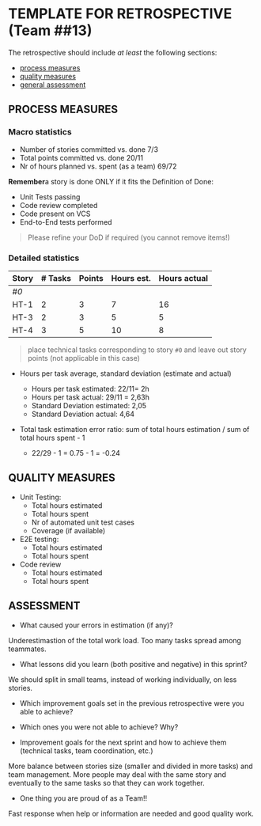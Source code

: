 TEMPLATE FOR RETROSPECTIVE (Team ##13)
=====================================

The retrospective should include _at least_ the following
sections:

- [process measures](#process-measures)
- [quality measures](#quality-measures)
- [general assessment](#assessment)

## PROCESS MEASURES 

### Macro statistics

- Number of stories committed vs. done 7/3
- Total points committed vs. done 20/11
- Nr of hours planned vs. spent (as a team) 69/72

**Remember**a story is done ONLY if it fits the Definition of Done:
 
- Unit Tests passing
- Code review completed
- Code present on VCS
- End-to-End tests performed

> Please refine your DoD if required (you cannot remove items!) 

### Detailed statistics

| Story  | # Tasks | Points | Hours est. | Hours actual |
|--------|---------|--------|------------|--------------|
| _#0_   |         |       |            |              |
|  HT-1   |    2     |      3  |    7        |        16   |
|  HT-3  |    2     |      3  |    5      |        5  |
|  HT-4   |    3    |      5  |    10    |        8  |

   

> place technical tasks corresponding to story `#0` and leave out story points (not applicable in this case)

- Hours per task average, standard deviation (estimate and actual)
  - Hours per task estimated: 22/11= 2h
  - Hours per task actual: 29/11 = 2,63h
  - Standard Deviation estimated: 2,05
  - Standard Deviation actual: 4,64

- Total task estimation error ratio: sum of total hours estimation / sum of total hours spent - 1
  - 22/29 - 1 = 0.75 - 1 = -0.24
  
  
## QUALITY MEASURES 

- Unit Testing:
  - Total hours estimated
  - Total hours spent
  - Nr of automated unit test cases 
  - Coverage (if available)
- E2E testing:
  - Total hours estimated
  - Total hours spent
- Code review 
  - Total hours estimated 
  - Total hours spent
  


## ASSESSMENT

- What caused your errors in estimation (if any)?

Underestimastion of the total work load. Too many tasks spread among teammates.

- What lessons did you learn (both positive and negative) in this sprint?

We should split in small teams, instead of working individually, on less stories. 

- Which improvement goals set in the previous retrospective were you able to achieve? 
  
- Which ones you were not able to achieve? Why?

- Improvement goals for the next sprint and how to achieve them (technical tasks, team coordination, etc.)

More balance between stories size (smaller and divided in more tasks) and team management. More people may deal with the same story and eventually to the same tasks so that they can work together.

- One thing you are proud of as a Team!!

Fast response when help or information are needed and good quality work.
